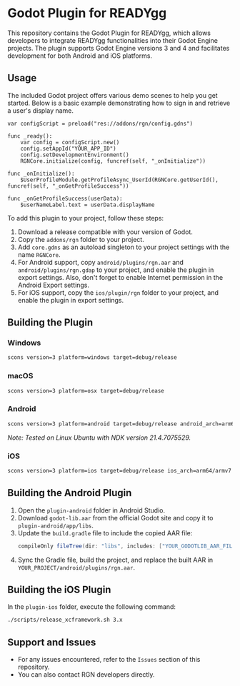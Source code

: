 # Godot Plugin for READYgg

This repository contains the Godot Plugin for READYgg, which allows developers to integrate READYgg functionalities into their Godot Engine projects. The plugin supports Godot Engine versions 3 and 4 and facilitates development for both Android and iOS platforms.

## Usage

The included Godot project offers various demo scenes to help you get started. Below is a basic example demonstrating how to sign in and retrieve a user's display name.

```gdscript
var configScript = preload("res://addons/rgn/config.gdns")

func _ready():
    var config = configScript.new()
    config.setAppId("YOUR_APP_ID")
    config.setDevelopmentEnvironment()
    RGNCore.initialize(config, funcref(self, "_onInitialize"))

func _onInitialize():
    $UserProfileModule.getProfileAsync_UserId(RGNCore.getUserId(), funcref(self, "_onGetProfileSuccess"))

func _onGetProfileSuccess(userData):
    $userNameLabel.text = userData.displayName
```

To add this plugin to your project, follow these steps:
1. Download a release compatible with your version of Godot.
2. Copy the `addons/rgn` folder to your project.
3. Add `core.gdns` as an autoload singleton to your project settings with the name `RGNCore`.
4. For Android support, copy `android/plugins/rgn.aar` and `android/plugins/rgn.gdap` to your project, and enable the plugin in export settings. Also, don't forget to enable Internet permission in the Android Export settings.
5. For iOS support, copy the `ios/plugin/rgn` folder to your project, and enable the plugin in export settings.

## Building the Plugin

### Windows
```bash
scons version=3 platform=windows target=debug/release
```

### macOS
```bash
scons version=3 platform=osx target=debug/release
```

### Android
```bash
scons version=3 platform=android target=debug/release android_arch=arm64v8/armv7 ANDROID_NDK_ROOT="PATH_TO_YOUR_NDK"
```
*Note: Tested on Linux Ubuntu with NDK version 21.4.7075529.*

### iOS
```bash
scons version=3 platform=ios target=debug/release ios_arch=arm64/armv7
```

## Building the Android Plugin

1. Open the `plugin-android` folder in Android Studio.
2. Download `godot-lib.aar` from the official Godot site and copy it to `plugin-android/app/libs`.
3. Update the `build.gradle` file to include the copied AAR file:
   ```gradle
   compileOnly fileTree(dir: "libs", includes: ["YOUR_GODOTLIB_AAR_FILE_NAME.aar"])
   ```
4. Sync the Gradle file, build the project, and replace the built AAR in `YOUR_PROJECT/android/plugins/rgn.aar`.

## Building the iOS Plugin

In the `plugin-ios` folder, execute the following command:
```bash
./scripts/release_xcframework.sh 3.x
```

## Support and Issues
- For any issues encountered, refer to the `Issues` section of this repository.
- You can also contact RGN developers directly.
